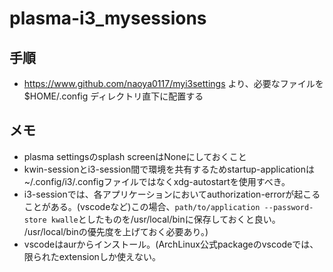 # plasma-i3_mysessions
## 手順
- https://www.github.com/naoya0117/myi3settings より、必要なファイルを$HOME/.config ディレクトリ直下に配置する
## メモ
- plasma settingsのsplash screenはNoneにしておくこと
- kwin-sessionとi3-session間で環境を共有するためstartup-applicationは~/.config/i3/.configファイルではなくxdg-autostartを使用すべき。
- i3-sessionでは、各アプリケーションにおいてauthorization-errorが起こることがある。(vscodeなど)この場合、```path/to/application --password-store kwalle```としたものを/usr/local/binに保存しておくと良い。
  /usr/local/binの優先度を上げておく必要あり。)
- vscodeはaurからインストール。(ArchLinux公式packageのvscodeでは、限られたextensionしか使えない。
